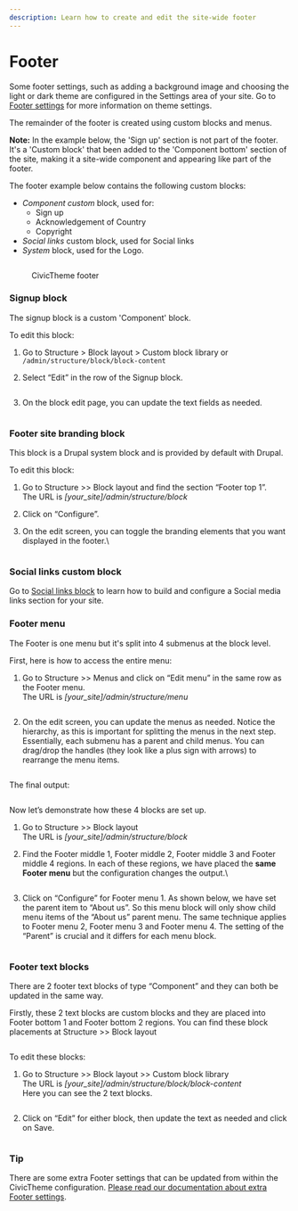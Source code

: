 ```yaml
---
description: Learn how to create and edit the site-wide footer
---
```


# Footer

Some footer settings, such as adding a background image and choosing the light or dark theme are configured in the Settings area of your site. Go to [Footer settings](theme-settings/footer-settings.md) for more information on theme settings.&#x20;

The remainder of the footer is created using custom blocks and menus.&#x20;

**Note:** In the example below, the 'Sign up' section is not part of the footer. It's a 'Custom block' that been added to the 'Component bottom' section of the site, making it a site-wide component and appearing like part of the footer.

The footer example below contains the following custom blocks:

* _Component custom_ block, used for:
  * &#x20;Sign up
  * Acknowledgement of Country
  * Copyright
* _Social links_ custom block, used for Social links
* _System_ block, used for the Logo.

<figure><img src="../../.gitbook/assets/footer.png" alt=""><figcaption><p>CivicTheme footer</p></figcaption></figure>

### Signup block <a href="#updatingthefooter-signupblock" id="updatingthefooter-signupblock"></a>

The signup block is a custom 'Component' block.

To edit this block:

1. Go to Structure > Block layout > Custom block library or `/admin/structure/block/block-content`
2.  Select “Edit” in the row of the Signup block.



    <figure><img src="../../.gitbook/assets/2647064667.png" alt=""><figcaption></figcaption></figure>
3. On the block edit page, you can update the text fields as needed.

<figure><img src="../../.gitbook/assets/7a1ba065-7404-480a-b838-4922dc2a88ba.png" alt=""><figcaption></figcaption></figure>

### Footer site branding block <a href="#updatingthefooter-footersitebrandingblock" id="updatingthefooter-footersitebrandingblock"></a>

This block is a Drupal system block and is provided by default with Drupal.

To edit this block:

1. Go to Structure >> Block layout and find the section “Footer top 1”.\
   The URL is _\[your\_site]/admin/structure/block_
2.  Click on “Configure”.


3.  On the edit screen, you can toggle the branding elements that you want displayed in the footer.\




    <figure><img src="../../.gitbook/assets/2647425125.png" alt=""><figcaption></figcaption></figure>

### Social links custom block <a href="#updatingthefooter-sociallinkscustomblock" id="updatingthefooter-sociallinkscustomblock"></a>

Go to [Social links block](../content/custom-blocks/social-links-block.md) to learn how to build and configure a Social media links section for your site.

### Footer menu <a href="#updatingthefooter-footermenu" id="updatingthefooter-footermenu"></a>

The Footer is one menu but it's split into 4 submenus at the block level.

First, here is how to access the entire menu:

1.  Go to Structure >> Menus and click on “Edit menu” in the same row as the Footer menu.\
    The URL is _\[your\_site]/admin/structure/menu_



    <figure><img src="../../.gitbook/assets/2647490613.png" alt=""><figcaption></figcaption></figure>
2. On the edit screen, you can update the menus as needed. Notice the hierarchy, as this is important for splitting the menus in the next step. Essentially, each submenu has a parent and child menus. You can drag/drop the handles (they look like a plus sign with arrows) to rearrange the menu items.

<figure><img src="../../.gitbook/assets/627b0b49-2564-4ed9-ae4b-00ed46ca0b12.png" alt=""><figcaption></figcaption></figure>

The final output:

<figure><img src="../../.gitbook/assets/f1d82701-dbba-4a75-82de-9d11cb63dbf0.png" alt=""><figcaption></figcaption></figure>

Now let’s demonstrate how these 4 blocks are set up.

1. Go to Structure >> Block layout\
   The URL is _\[your\_site]/admin/structure/block_
2.  Find the Footer middle 1, Footer middle 2, Footer middle 3 and Footer middle 4 regions. In each of these regions, we have placed the **same Footer menu** but the configuration changes the output.\




    <figure><img src="../../.gitbook/assets/2647523431.png" alt=""><figcaption></figcaption></figure>
3. Click on “Configure” for Footer menu 1. As shown below, we have set the parent item to “About us”. So this menu block will only show child menu items of the “About us” parent menu. The same technique applies to Footer menu 2, Footer menu 3 and Footer menu 4. The setting of the “Parent” is crucial and it differs for each menu block.

<figure><img src="../../.gitbook/assets/0a3764ca-6277-4fd0-8162-7acfa8f245cf.png" alt=""><figcaption></figcaption></figure>

### Footer text blocks <a href="#updatingthefooter-footertextblocks" id="updatingthefooter-footertextblocks"></a>

There are 2 footer text blocks of type “Component” and they can both be updated in the same way.

Firstly, these 2 text blocks are custom blocks and they are placed into Footer bottom 1 and Footer bottom 2 regions. You can find these block placements at Structure >> Block layout

<figure><img src="../../.gitbook/assets/6836fbd1-91c0-416e-9d77-9dffa6608f57.png" alt=""><figcaption></figcaption></figure>



To edit these blocks:

1. Go to Structure >> Block layout >> Custom block library\
   The URL is _\[your\_site]/admin/structure/block/block-content_\
   Here you can see the 2 text blocks.

<figure><img src="../../.gitbook/assets/9c6e236c-9fc1-436a-960c-ec7c4ea02b9f.png" alt=""><figcaption></figcaption></figure>

2. Click on “Edit” for either block, then update the text as needed and click on Save.

<figure><img src="../../.gitbook/assets/81f62162-0902-4004-967d-38a805a757ce.png" alt=""><figcaption></figcaption></figure>

### Tip <a href="#updatingthefooter-tip" id="updatingthefooter-tip"></a>

There are some extra Footer settings that can be updated from within the CivicTheme configuration. [Please read our documentation about extra Footer settings](broken-reference).
